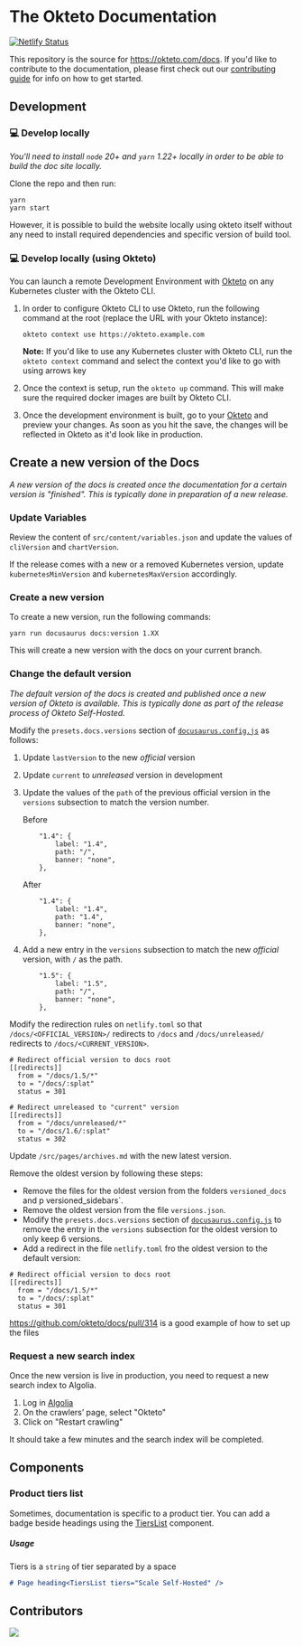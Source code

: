 # The Okteto Documentation

[![Netlify Status](https://api.netlify.com/api/v1/badges/9727b18a-8038-4a4e-91ff-95315bf76ead/deploy-status)](https://app.netlify.com/sites/okteto-docs/deploys)

This repository is the source for https://okteto.com/docs. If you'd like to contribute to the documentation, please first check out our [contributing guide](CONTRIBUTING.md) for info on how to get started.

## Development

### 💻 Develop locally

*You'll need to install `node` 20+ and `yarn` 1.22+ locally in order to be able to build the doc site locally.* 


Clone the repo and then run:

```console
yarn
yarn start
```

However, it is possible to build the website locally using okteto itself without any need to install required dependencies and specific version of build tool.

### 💻 Develop locally (using Okteto)

You can launch a remote Development Environment with [Okteto](https://okteto.com) on any Kubernetes cluster with the Okteto CLI.

1. In order to configure Okteto CLI to use Okteto, run the following command at the root (replace the URL with your Okteto instance):

    ```
    okteto context use https://okteto.example.com
    ```
    **Note:** If you'd like to use any Kubernetes cluster with Okteto CLI, run the `okteto context` command and select the context you'd like to go with using arrows key

2. Once the context is setup, run the `okteto up` command. This will make sure the required docker images are built by Okteto CLI.
   
3. Once the development environment is built, go to your [Okteto](https://okteto.com/docs) and preview your changes. As soon as you hit the save, the changes will be reflected in Okteto as it'd look like in production.


## Create a new version of the Docs

*A new version of the docs is created once the documentation for a certain version is "finished". This is typically done in preparation of a new release.*


### Update Variables

Review the content of `src/content/variables.json` and update the values of `cliVersion` and `chartVersion`.

If the release comes with a new or a removed Kubernetes version, update `kubernetesMinVersion` and `kubernetesMaxVersion` accordingly.

### Create a new version
To create a new version, run the following commands:

```
yarn run docusaurus docs:version 1.XX
```

This will create a new version with the docs on your current branch. 

### Change the default version

*The default version of the docs is created and published once a new version of Okteto is available. This is typically done as part of the release process of Okteto Self-Hosted.*


Modify the `presets.docs.versions` section of  [`docusaurus.config.js`](docusaurus.config.js) as follows:


1. Update `lastVersion` to the new _official_ version

2. Update `current` to _unreleased_ version in development

3. Update the values of the `path` of the previous official version in the `versions` subsection to match the version number. 

    Before
    ```
        "1.4": {
            label: "1.4",
            path: "/",
            banner: "none",
        },
    ```

    After
    ```
        "1.4": {
            label: "1.4",
            path: "1.4",
            banner: "none",
        },
    ```

4. Add a new entry in the `versions` subsection to match the new _official_ version, with `/` as the path.
    
    ```
        "1.5": {
            label: "1.5",
            path: "/",
            banner: "none",
        },
    ```

Modify the redirection rules on `netlify.toml` so that `/docs/<OFFICIAL_VERSION>/` redirects to `/docs` and `/docs/unreleased/` redirects to `/docs/<CURRENT_VERSION>`.

```
# Redirect official version to docs root
[[redirects]]
  from = "/docs/1.5/*"
  to = "/docs/:splat"
  status = 301

# Redirect unreleased to "current" version
[[redirects]]
  from = "/docs/unreleased/*"
  to = "/docs/1.6/:splat"
  status = 302
```

Update `/src/pages/archives.md` with the new latest version.

Remove the oldest version by following these steps:

- Remove the files for the oldest version from the folders `versioned_docs` and p versioned_sidebars`.
- Remove the oldest version from the file `versions.json`.
- Modify the `presets.docs.versions` section of  [`docusaurus.config.js`](docusaurus.config.js) to remove the entry in the `versions` subsection for the oldest version to only keep 6 versions.
- Add a redirect in the file `netlify.toml` fro the oldest version to the default version:

```
# Redirect official version to docs root
[[redirects]]
  from = "/docs/1.5/*"
  to = "/docs/:splat"
  status = 301
```

https://github.com/okteto/docs/pull/314 is a good example of how to set up the files


### Request a new search index
Once the new version is live in production, you need to request a new search index to Algolia.

1. Log in [Algolia](https://crawler.algolia.com/admin/crawlers)
2. On the crawlers’ page, select "Okteto"
3. Click on "Restart crawling"

It should take a few minutes and the search index will be completed.

## Components

### Product tiers list

Sometimes, documentation is specific to a product tier. You can add a badge beside headings using the [TiersList](https://github.com/okteto/docs/blob/main/src/theme/TiersList/index.js) component.

##### Usage

Tiers is a `string` of tier separated by a space

```md
# Page heading<TiersList tiers="Scale Self-Hosted" />
```

## Contributors

<a href="https://github.com/okteto/docs/graphs/contributors">
  <img src="https://contrib.rocks/image?repo=okteto/docs" />
</a>

<!--  https://contrib.rocks -->
